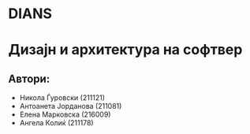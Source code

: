 # DIANS
# Дизајн и архитектура на софтвер

## Автори:

- Никола Ѓуровски (211121)
- Антоанета Јорданова (211081)
- Елена Марковска (216009)
- Ангела Колиќ (211178)
